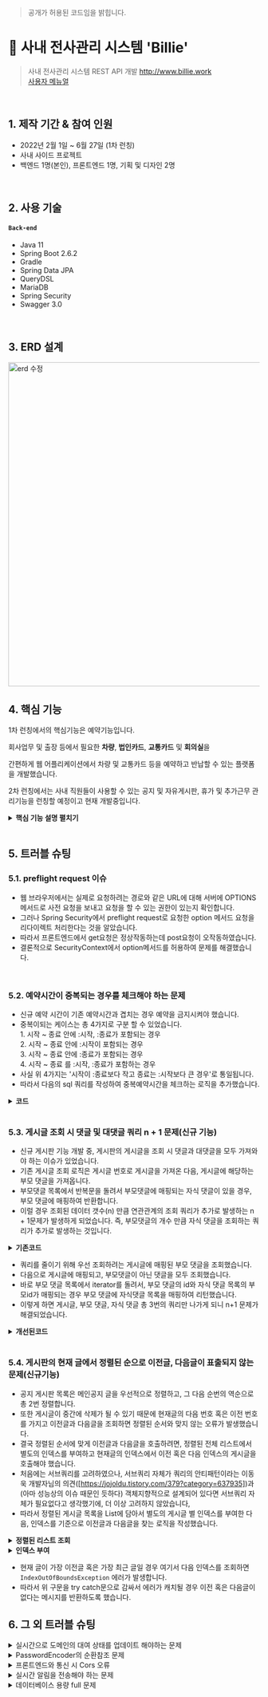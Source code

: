 > 공개가 허용된 코드임을 밝힙니다.

# :pushpin: 사내 전사관리 시스템 'Billie'
> 사내 전사관리 시스템 REST API 개발
> http://www.billie.work  
> [사용자 메뉴얼](http://www.billie.work/manual)

</br>

## 1. 제작 기간 & 참여 인원
- 2022년 2월 1일 ~ 6월 27일 (1차 런칭)
- 사내 사이드 프로젝트
- 백엔드 1명(본인), 프론트엔드 1명, 기획 및 디자인 2명

</br>

## 2. 사용 기술
#### `Back-end`
  - Java 11
  - Spring Boot 2.6.2
  - Gradle
  - Spring Data JPA
  - QueryDSL
  - MariaDB
  - Spring Security
  - Swagger 3.0

</br>

## 3. ERD 설계
<img width="650" alt="erd 수정" src="https://user-images.githubusercontent.com/73572543/174931878-7d99052e-15be-4436-8b20-57f71874c22d.png">


## 4. 핵심 기능
1차 런칭에서의 핵심기능은 예약기능입니다. 

회사업무 및 출장 등에서 필요한 **차량**, **법인카드**, **교통카드** 및 **회의실**을 

간편하게 웹 어플리케이션에서 차량 및 교통카드 등을 예약하고 반납할 수 있는 플랫폼을 개발했습니다.

2차 런칭에서는 사내 직원들이 사용할 수 있는 공지 및 자유게시판, 휴가 및 추가근무 관리기능을 런칭할 예정이고 현재 개발중입니다.

<details>
<summary><b>핵심 기능 설명 펼치기</b></summary>
<div markdown="1">

### 4.1. Spring Security와 JWT를 활용한 로그인 및 회원가입
- **jwt 토큰 생성** :pushpin: [코드 확인](https://github.com/skysamer/billie-springboot/blob/master/src/main/java/com/lab/smartmobility/billie/config/JwtTokenProvider.java)
  
  - 로그인 시 DB정보가 일치할 경우 이메일 및 권한정보와 설정파일에 저장된 secretKey로 jwt 토큰을 생성합니다.
  - secretKey는 애플리케이션 구동 시, Base64방식으로 인코딩하여 초기화합니다.
  - 생성된 토큰을 헤더에 넣어 응답값과 같이 전송합니다.
  
 
- **jwt 토큰 검증** :pushpin: [코드 확인](https://github.com/skysamer/billie-springboot/blob/master/src/main/java/com/lab/smartmobility/billie/config/JwtAuthenticationFilter.java)
  
  - jwt 토큰을 검증하는 커스텀 filter를 적용합니다.
  - 로그인이 필요한 api를 요청할 경우, GenericFilterBean을 상속받은 jwtFilter클래스에서 토큰을 검증합니다.
  - 토큰이 유효할경우, 토큰에서 사용자정보를 추출하여 SecurityContextHolder 객체에 인증정보를 저장합니다.
  
### 4.2. 승인기능
- **부서장과 관리자의 법인카드 사용 승인 기능** :pushpin: [코드 확인](https://github.com/skysamer/billie-springboot/blob/master/src/main/java/com/lab/smartmobility/billie/service/CorporationCardService.java)
  - 법인카드는 일반직원이 함부로 사용할 수 없습니다. 반드시 부서장 및 관리부의 승인을 받아야합니다.
  - 법인카드 사용을 신청할 경우, 자신이 속한 부서의 부서장에게 승인요청 및 실시간 알림이 전송됩니다.
  - 부서장이 사용을 승인할 경우 다시 관리부에게 승인 요청이 전송되고, 관리부가 최종적으로 승인하면 승인 플로우가 종료되고 예약 일정에 노출됩니다.
  - 부서장이 신청하면 바로 관리부에게 승인요청이 전송됩니다. 

</div>
</details>

</br>
  

## 5. 트러블 슈팅

### 5.1. preflight request 이슈
- 웹 브라우저에서는 실제로 요청하려는 경로와 같은 URL에 대해 서버에 OPTIONS 메서드로 사전 요청을 보내고 요청을 할 수 있는 권한이 있는지 확인합니다.
- 그러나 Spring Security에서 preflight request로 요청한 option 메서드 요청을 리다이렉트 처리한다는 것을 알았습니다.
- 따라서 프론트엔드에서 get요청은 정상작동하는데 post요청이 오작동하였습니다.
- 결론적으로 SecurityContext에서 option메서드를 허용하여 문제를 해결했습니다.

</br>

### 5.2. 예약시간이 중복되는 경우를 체크해야 하는 문제
- 신규 예약 시간이 기존 예약시간과 겹치는 경우 예약을 금지시켜야 했습니다.
- 중복이되는 케이스는 총 4가지로 구분 할 수 있었습니다.  
      1. 시작 ~ 종료 안에 :시작, :종료가 포함되는 경우  
      2. 시작 ~ 종료 안에 :시작이 포함되는 경우  
      3. 시작 ~ 종료 안에 :종료가 포함되는 경우  
      4. 시작 ~ 종료 를 :시작, :종료가 포함하는 경우  
- 사실 위 4가지는 '시작이 :종료보다 작고 종료는 :시작보다 큰 경우'로 통일됩니다.
- 따라서 다음의 sql 쿼리를 작성하여 중복예약시간을 체크하는 로직을 추가했습니다.

<details>
<summary><b>코드</b></summary>
<div markdown="1">

~~~sql
  
SELECT
	count(*) cnt
FROM
	`table`
WHERE
	`start` < :end
	AND
	`end` > :start
  
~~~

</div>
</details>

</br>

### 5.3. 게시글 조회 시 댓글 및 대댓글 쿼리 n + 1 문제(신규 기능)
- 신규 게시판 기능 개발 중, 게시판의 게시글을 조회 시 댓글과 대댓글을 모두 가져와야 하는 이슈가 있었습니다.
- 기존 게시글 조회 로직은 게시글 번호로 게시글을 가져온 다음, 게시글에 해당하는 부모 댓글을 가져옵니다.
- 부모댓글 목록에서 반복문을 돌려서 부모댓글에 매핑되는 자식 댓글이 있을 경우, 부모 댓글에 매핑하여 반환합니다.
- 이럴 경우 조회된 데이터 갯수(n) 만큼 연관관계의 조회 쿼리가 추가로 발생하는 n + 1문제가 발생하게 되었습니다. 즉, 부모댓글의 개수 만큼 자식 댓글을 조회하는 쿼리가 추가로 발생하는 것입니다.

<details>
<summary><b>기존코드</b></summary>
<div markdown="1">

~~~java
  
public BoardDetailsForm getBoard(Long id){
        BoardDetailsForm boardDetailsForm = jpaQueryFactory
                .select(Projections.fields(BoardDetailsForm.class, board.id, board.title, board.content,
                        board.createdAt, board.modifiedAt, board.views, board.likes, board.replyCnt, board.isAnonymous,
                        board.staff.staffNum, board.staff.name))
                .from(board)
                .where(board.id.eq(id))
                .fetchFirst();
        if(boardDetailsForm == null){
            return null;
        }

        List<ReplyResponseForm> replyList = getReplyList(id);

        replyList.forEach(replyResponseForm -> {
            List<NestedReplyResponseForm> children = jpaQueryFactory.select(Projections.fields(NestedReplyResponseForm.class,
                    reply.id, reply.staff.staffNum, reply.staff.name, reply.content, reply.createdAt, reply.modifiedAt, reply.isAnonymous))
                    .from(reply)
                    .where(reply.parent.id.eq(replyResponseForm.getId())
                            .and(reply.board.id.eq(id))
                    )
                    .fetch();
            replyResponseForm.addChildren(children);
        });

        boardDetailsForm.addReply(replyList);
        return boardDetailsForm;
    }

    private List<ReplyResponseForm> getReplyList(Long id){
        return jpaQueryFactory
                .select(Projections.fields(ReplyResponseForm.class, reply.parent.id, reply.id, reply.content,
                        reply.createdAt, reply.modifiedAt, reply.staff.staffNum, reply.staff.name, reply.isAnonymous))
                .from(reply)
                .where(reply.board.id.eq(id)
                        .and(reply.parent.id.isNull())
                )
                .orderBy(reply.id.asc())
                .fetch();
    }
  
~~~

</div>
</details>

- 쿼리를 줄이기 위해 우선 조회하려는 게시글에 매핑된 부모 댓글을 조회했습니다.
- 다음으로 게시글에 매핑되고, 부모댓글이 아닌 댓글을 모두 조회했습니다.
- 바로 부모 댓글 목록에서 iterator를 돌려서, 부모 댓글의 id와 자식 댓글 목록의 부모id가 매핑되는 경우 부모 댓글에 자식댓글 목록을 매핑하여 리턴했습니다.
- 이렇게 하면 게시글, 부모 댓글, 자식 댓글 총 3번의 쿼리만 나가게 되니 n+1 문제가 해결되었습니다.

<details>
<summary><b>개선된코드</b></summary>
<div markdown="1">

~~~java
  
public BoardDetailsForm getBoard(Long id){
        BoardDetailsForm boardDetailsForm = jpaQueryFactory
                .select(Projections.fields(BoardDetailsForm.class, board.id, board.title, board.content,
                        board.createdAt, board.modifiedAt, board.views, board.likes, board.replyCnt, board.isAnonymous,
                        board.staff.staffNum, board.staff.name))
                .from(board)
                .where(board.id.eq(id))
                .fetchFirst();
        if(boardDetailsForm == null){
            return null;
        }

        List<ReplyResponseForm> replyList = getReplyList(id);

        List<NestedReplyResponseForm> childrenReplyList = jpaQueryFactory.select(Projections.fields(NestedReplyResponseForm.class,
                        reply.parent.id.as("parentId"), reply.id, reply.staff.staffNum, reply.staff.name,
                        reply.content, reply.createdAt, reply.modifiedAt, reply.isAnonymous))
                .from(reply)
                .where(reply.parent.id.isNotNull()
                        .and(reply.board.id.eq(id))
                )
                .fetch();

        replyList.forEach(parent -> {
                            parent.addChildren(childrenReplyList.stream()
                                    .filter(child -> child.getParentId().equals(parent.getId()))
                                    .collect(Collectors.toList()));
                        });

        boardDetailsForm.addReply(replyList);
        return boardDetailsForm;
    }

    private List<ReplyResponseForm> getReplyList(Long id){
        return jpaQueryFactory
                .select(Projections.fields(ReplyResponseForm.class, reply.parent.id, reply.id, reply.content,
                        reply.createdAt, reply.modifiedAt, reply.staff.staffNum, reply.staff.name, reply.isAnonymous))
                .from(reply)
                .where(reply.board.id.eq(id)
                        .and(reply.parent.id.isNull())
                )
                .orderBy(reply.id.asc())
                .fetch();
    }
  
~~~

</div>
</details>

</br>
	
### 5.4. 게시판의 현재 글에서 정렬된 순으로 이전글, 다음글이 표출되지 않는 문제(신규기능)
- 공지 게시판 목록은 메인공지 글을 우선적으로 정렬하고, 그 다음 순번의 역순으로 총 2번 정렬합니다.
- 또한 게시글이 중간에 삭제가 될 수 있기 때문에 현재글의 다음 번호 혹은 이전 번호를 가지고 이전글과 다음글을 조회하면 정렬된 순서와 맞지 않는 오류가 발생했습니다.
- 결국 정렬된 순서에 맞게 이전글과 다음글을 호출하려면, 정렬된 전체 리스트에서 별도의 인덱스를 부여하고 현재글의 인덱스에서 이전 혹은 다음 인덱스의 게시글을 호출해야 했습니다.
- 처음에는 서브쿼리를 고려하였으나, 서브쿼리 자체가 쿼리의 안티패턴이라는 이동욱 개발자님의 의견([https://jojoldu.tistory.com/379?category=637935])과(아마 성능상의 이슈 때문인 듯하다) 객체지향적으로 설계되어 있다면 서브쿼리 자체가 필요없다고 생각했기에, 더 이상 고려하지 않았습니다,
- 따라서 정렬된 게시글 목록을 List에 담아서 별도의 게시글 별 인덱스를 부여한 다음, 인덱스를 기준으로 이전글과 다음글을 찾는 로직을 작성했습니다.

<details>
<summary><b>정렬된 리스트 조회</b></summary>
<div markdown="1">

~~~java
  
public List<AnnouncementDetailsForm> getListOrderByIsMainAndId(){
        return jpaQueryFactory
                .select(Projections.fields(AnnouncementDetailsForm.class, announcement.id, announcement.title,
                        announcement.content, announcement.isMain, announcement.type,
                        announcement.createdAt, announcement.modifiedAt, announcement.likes, announcement.views))
                .from(announcement)
                .orderBy(announcement.isMain.desc(), announcement.id.desc())
                .fetch();
}
  
~~~

</div>
</details>
	
<details>
<summary><b>인덱스 부여</b></summary>
<div markdown="1">

~~~java
  
public AnnouncementDetailsForm movePrev(Long id){
        List<AnnouncementDetailsForm> list = announcementRepositoryImpl.getListOrderByIsMainAndId();
        AnnouncementDetailsForm result = new AnnouncementDetailsForm();
        for(int i=0; i<list.size(); i++){
            try{
                if(list.get(i).getId().equals(id)){
                    result = list.get(i + 1);
                    break;
                }
            }catch (IndexOutOfBoundsException e){
                return null;
            }
        }

        addFilename(result);
        announcementRepositoryImpl.updateViewsCount(result.getId());
        return result;
    }
  
~~~

</div>
</details>

- 현재 글이 가장 이전글 혹은 가장 최근 글일 경우 여기서 다음 인덱스를 조회하면 `IndexOutOfBoundsException` 에러가 발생합니다.
- 따라서 위 구문을 try catch문으로 감싸서 에러가 캐치될 경우 이전 혹은 다음글이 없다는 메시지를 반환하도록 했습니다.


## 6. 그 외 트러블 슈팅
<details>
<summary>실시간으로 도메인의 대여 상태를 업데이트 해야하는 문제</summary>
<div markdown="1">

- 차량 및 교통카드는 매 30분 단위로 예약할 수 있습니다.
- 예약시간에 돌입하면 대여한 차량 또는 교통카드는 대여상태가 대여중으로 변해야 했습니다.
- 실시간으로 30분마다 체크되어 대여상태를 변경해야 했고, 각 도메인을 관리하는 테이블은 row수가 많지 않았으므로 간편한 spring scheduler를 활용하여 대여상태를 변경해주었습니다.

</div>
</details>

<details>
<summary>PasswordEncoder의 순환참조 문제</summary>
<div markdown="2">

- SecurityConfig 클래스에 PasswordEncoder 객체의 빈을 등록했더니, UserDetailsService 객체와 순환참조 오류를 일으켰습니다.
- 원인은 SecurityConfig 객체에서 UserDetailsService의 의존성을 주입받고, UserDetailsService에서도 SecurityConfig에서 빈을 등록한 PasswordEncoder의 의존성을 주입받고 있기 때문에 발생한 이슈였습니다.
- 그래서 별도의 설정파일을 생성하고 여기에 passwordEncoder의 빈을 등록하여 순환참조 오류를 해결했습니다.

</div>
</details>

<details>
<summary>프론트엔드와 통신 시 Cors 오류</summary>
<div markdown="3">

- 모바일 앱이 아닌 웹 프론트엔드와의 첫 협업이었기에 여러가지 어려움이 있었는데 그 중 하나가 Cors 이슈였습니다.
- 처음에는 @CrossOrigin 어노테이션을 활용하여 제어했으나, 이후에는 WebMvcConfigurer 인터페이스를 상속받은 config파일을 생성하여 Cors 이슈를 해결했습니다.

</div>
</details>
	
<details>
<summary>실시간 알림을 전송해야 하는 문제</summary>
<div markdown="3">

- 법인카드의 승인상태가 변경되었을 경우, 해당하는 유저에게 실시간으로 알림을 보내야 했습니다.
- 간단한 기능에 polling을 사용하는 것은 불필요한 http 오버헤드를 발생시킬 여지가 있으므로 고려하지 않았습니다.
- WebSocket을 활용할 수도 있었지만 서버에서만 단방향으로 데이터를 전송하면 충분했으므로, 단방향 통신인 sse를 사용했습니다.

</div>
</details>
	
<details>
<summary>데이터베이스 용량 full 문제</summary>
<div markdown="3">

- 기존 mariaDB는 루트 디렉토리에 데이터를 저장하고 있었습니다.
- 관리 중인 CentOS DB서버는 루트 디렉토리에 약 50G의 파티션을 할당중이었습니다.
- 따라서 데이터베이스에 할당된 용량도 50G이었고, 데이터 관련 사업을을 진행하면서 용량이 부족하게 되었습니다.
- 홈 디렉토리는 약 895G의 파티션이 할당되어 있었기에 이것을 활용하고자 했습니다.
- 처음에는 파티션 병합을 생각했으나, 이미 운영 중인 서버의 파티션을 병합하는 것은 매우 위험해보였고 더 이상 고려하지 않기로 했습니다.
- 따라서 홈 디렉토리에 기존 데이터베이스를 이관하기로 했고, 성공적으로 이관되었습니다.

</div>
</details>

</br>

<!-- ## 7. 리팩토링
### 7.1. 날짜와 시간을 다루는 로직의 개별 클래스화
- 특정 오브젝트를 예약하고 반납하는 기능이 핵심 기능이었기에 시간과 날짜를 다루는 로직이 매우 많았습니다.
- 가령, String으로 들어온 날짜 형식의 문자열을 LocalDate 혹은 시간까지 필요할 경우 LocalDateTime으로 변환하는 로직이나 기준 연월로 해당 월의 시작일과 종료일을 계산하는 로직이 그러했습니다.
- 원래는 각 도메인 별 서비스 단에 이러한 날짜 제어 로직을 전부 집어 넣었지만 이러한 설계방식이 단일책임원칙(SRP)을 위배한다는 사실을 깨달았습니다.
- 따라서 날짜 제어를 다루는 dateTimeUtil 클래스를 추가하고 각 메서드 별로 분기하여 필요한 날짜 제어 로직을 추가했습니다.

### 7.2. setter 함수의 제거
- 시작 당시에는 별 생각없이 각 도메인마다 getter, setter 함수를 추가하고 setter 함수로 속성값을 변경하는 로직을 짰습니다.
- 그러나 이러한 설계방식은 개방-폐쇄원칙(OCP)을 위배한다는 사실을 알았습니다. 곳곳에서 원인모를 변경이 발생할 수 있기 때문입니다.
- 따라서, setter함수를 제거하고 도메인 내부에 변경을 위한 메서드를 생성하여 이 메서드를 통해서만 속성값을 수정할 수 있도록 변경했습니다.
- 현재 전부 변경하지는 못했고 지속적으로 변경 중에 있는 작업 내용입니다.
  
### 7.3. 주석제거 및 네이밍 컨벤션의 통일성
- 주석은 소스코드에 영향을 미치지 않는다는 점이 오히려 코드 전체에 악영향을 미칠수 있다는 것을 깨닫고 최대한 제거하려 했습니다
- 메서드위에 있는 큰 주석은 남기되, 메서드 안에 존재하는 자잘한 주석은 최대한 제거하고 네이밍컨벤션을 더욱 신경써서 코드 자체가 설계문서로 활용될 수 있도록 했습니다.
  

### 7.4. 실시간 알림 전송 및 알림 데이터 저장 로직을 이벤트 리스너로 제어
- 법인카드 및 승인 절차에는 실시간 알림 전송로직이 포함되어 있었습니다.
- 그러나 법인카드 서비스단의 각 승인 로직 메서드에 알림관련 로직이 포함되어 있는 것은 단일책임원칙에 위배된다고 생각했습니다.
- 따라서 위 로직을 이벤트 리스너로 제어해서 처리했습니다.
	

### 7.5. 클래스를 각 역할 별로 세분화
- 기존에는 차량, 교통카드, 법인카드, 회의실 4개의 도메인 별로만 클래스가 분리되어있었습니다.
- 이러다보니 각 클래스의 길이가 많게는 600줄이상 되는 경우도 있었습니다.
- 따라서 각 클래스를 역할에 맞게 좀 더 세분화하여 클래스를 나누었습니다.
- 가령, 법인카드의 경우 법인카드, 법인카드 예약, 법인카드 승인, 법인카드 반납의 4가지 역할로 세분하여 클래스를 재설계했습니다.

### 7.6. url의 간소화 및 각 api를 restful 하도록 설계(신규기능 건)
- http에 대해 지속적으로 공부하면서 좀 더 restful한 설계에 대해 고민했습니다.
- url에는 리소스만 표현해야하고 구체적 행위는 http 메서드로 제어해야 한다는 것을 배웠습니다.
- 또한 모두 200 상태코드를 반환하는 것이 아닌 상황에 따라 적절한 http 상태 코드를 반환해야 한다는 것을 배웠습니다.
- 가령, 클라이언트쪽 오류를 캐치하여 적절한 400에러를 반환하고, 201 혹은 204를 상황에 맞게 사용하는 것입니다.
- 따라서 신규 기능은 이러한 설계원칙을 고려하여 개발중이고, 이후 기존 기능또한 리팩토링할 예정입니다. -->
    
</br>


